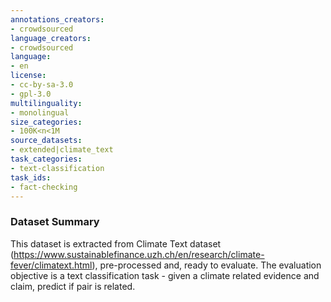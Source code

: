 ```yaml
---
annotations_creators:
- crowdsourced
language_creators:
- crowdsourced
language:
- en
license:
- cc-by-sa-3.0
- gpl-3.0
multilinguality:
- monolingual
size_categories:
- 100K<n<1M
source_datasets:
- extended|climate_text
task_categories:
- text-classification
task_ids:
- fact-checking
---
```


### Dataset Summary
This dataset is extracted from Climate Text dataset (https://www.sustainablefinance.uzh.ch/en/research/climate-fever/climatext.html), pre-processed and, ready to evaluate.
The evaluation objective is a text classification task - given a climate related evidence and claim, predict if pair is related.